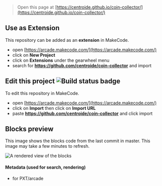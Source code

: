  


> Open this page at [https://centroide.github.io/coin-collector/](https://centroide.github.io/coin-collector/)

## Use as Extension

This repository can be added as an **extension** in MakeCode.

* open [https://arcade.makecode.com/](https://arcade.makecode.com/)
* click on **New Project**
* click on **Extensions** under the gearwheel menu
* search for **https://github.com/centroide/coin-collector** and import

## Edit this project ![Build status badge](https://github.com/centroide/coin-collector/workflows/MakeCode/badge.svg)

To edit this repository in MakeCode.

* open [https://arcade.makecode.com/](https://arcade.makecode.com/)
* click on **Import** then click on **Import URL**
* paste **https://github.com/centroide/coin-collector** and click import

## Blocks preview

This image shows the blocks code from the last commit in master.
This image may take a few minutes to refresh.

![A rendered view of the blocks](https://github.com/centroide/coin-collector/raw/master/.github/makecode/blocks.png)

#### Metadata (used for search, rendering)

* for PXT/arcade
<script src="https://makecode.com/gh-pages-embed.js"></script><script>makeCodeRender("{{ site.makecode.home_url }}", "{{ site.github.owner_name }}/{{ site.github.repository_name }}");</script>

